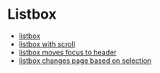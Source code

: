 # Listbox

* [listbox](https://annagaiel.github.io/widgets/listboxDemo.html)
* [listbox with scroll](https://annagaiel.github.io/widgets/listboxDemo2.html)
* [listbox moves focus to header](https://github.com/annagaiel/listboxDemo3.html)
* [listbox changes page based on selection](https://github.com/annagaiel/listboxDemo4.html)
